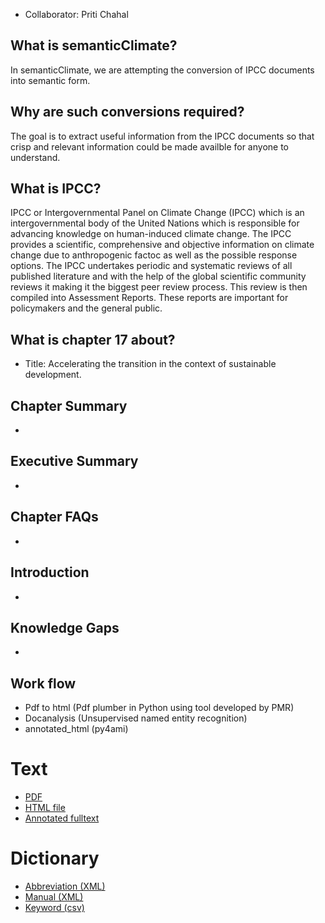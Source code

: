 * Collaborator: Priti Chahal

## What is semanticClimate? 
In semanticClimate, we are attempting the conversion of IPCC documents into semantic form. 

## Why are such conversions required? </h4>
The goal is to extract useful information from the IPCC documents so that crisp and relevant information could be made availble for anyone to understand.

## What is IPCC? 

<p> IPCC or Intergovernmental Panel on Climate Change (IPCC) which is an intergovernmental body of the United Nations which is responsible for advancing knowledge on human-induced climate change. The IPCC provides a scientific, comprehensive and objective information on climate change due to anthropogenic factoc as well as the possible response options. The IPCC undertakes periodic and systematic reviews of all published literature and with the help of the global scientific community reviews it making it the biggest peer review process. This review is then compiled into Assessment Reports. These reports are important for policymakers and the general public. <p>

## What is chapter 17 about?  

* Title: </b>Accelerating the transition in the context of sustainable development. 

## Chapter Summary
*

## Executive Summary
*

## Chapter FAQs
*

## Introduction
*

## Knowledge Gaps
*

## Work flow  

* Pdf to html (Pdf plumber in Python using tool developed by PMR)  
* Docanalysis (Unsupervised named entity recognition) 
* annotated_html (py4ami) 


# Text

* [PDF](https://github.com/petermr/semanticClimate/blob/main/ipcc/ar6/wg3/Chapter17/fulltext.pdf)
* [HTML file](https://htmlpreview.github.io/?https://github.com/petermr/semanticClimate/blob/main/ipcc/ar6/wg3/Chapter17/fulltext.html)
* [Annotated fulltext](https://htmlpreview.github.io/?https://github.com/petermr/semanticClimate/blob/main/ipcc/ar6/wg3/Chapter17/annotated_fulltext_Chapter17.html)

# Dictionary
* [Abbreviation (XML)](dict/ip_3_17_SD_abb.xml)
* [Manual (XML)](dict/ip_3_17_SD_man.xml)
* [Keyword (csv)](dict/ip_3_17_SD_keywords.xml)
